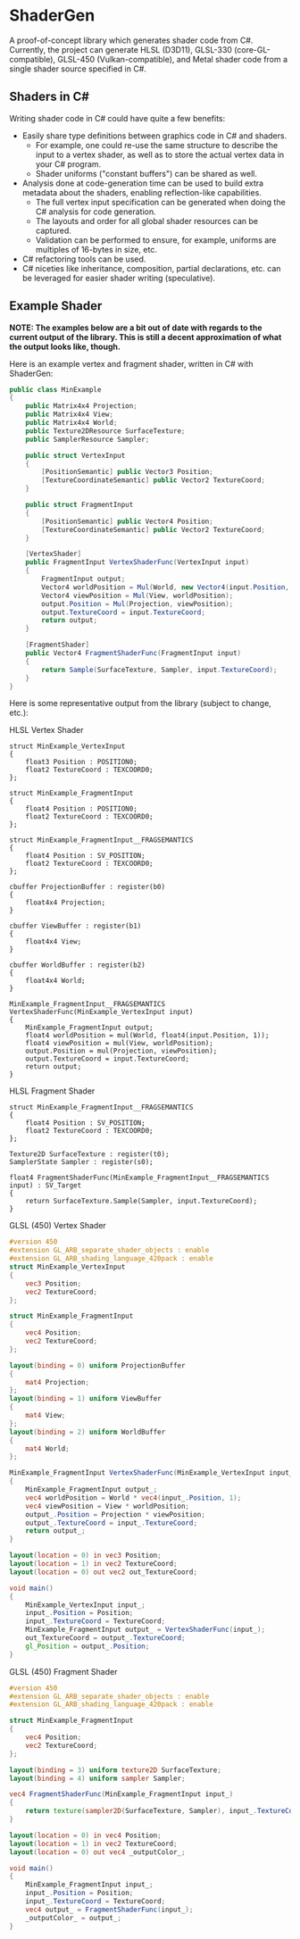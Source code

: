# ShaderGen

A proof-of-concept library which generates shader code from C#. Currently, the project can generate HLSL (D3D11), GLSL-330 (core-GL-compatible), GLSL-450 (Vulkan-compatible), and Metal shader code from a single shader source specified in C#.

## Shaders in C#

Writing shader code in C# could have quite a few benefits:

* Easily share type definitions between graphics code in C# and shaders.
  * For example, one could re-use the same structure to describe the input to a vertex shader, as well as to store the actual vertex data in your C# program.
  * Shader uniforms ("constant buffers") can be shared as well.
* Analysis done at code-generation time can be used to build extra metadata about the shaders, enabling reflection-like capabilities.
  * The full vertex input specification can be generated when doing the C# analysis for code generation.
  * The layouts and order for all global shader resources can be captured.
  * Validation can be performed to ensure, for example, uniforms are multiples of 16-bytes in size, etc.
* C# refactoring tools can be used.
* C# niceties like inheritance, composition, partial declarations, etc. can be leveraged for easier shader writing (speculative).

## Example Shader

**NOTE: The examples below are a bit out of date with regards to the current output of the library. This is still a decent approximation of what the output looks like, though.**

Here is an example vertex and fragment shader, written in C# with ShaderGen:

```C#
public class MinExample
{
    public Matrix4x4 Projection;
    public Matrix4x4 View;
    public Matrix4x4 World;
    public Texture2DResource SurfaceTexture;
    public SamplerResource Sampler;

    public struct VertexInput
    {
        [PositionSemantic] public Vector3 Position;
        [TextureCoordinateSemantic] public Vector2 TextureCoord;
    }

    public struct FragmentInput
    {
        [PositionSemantic] public Vector4 Position;
        [TextureCoordinateSemantic] public Vector2 TextureCoord;
    }

    [VertexShader]
    public FragmentInput VertexShaderFunc(VertexInput input)
    {
        FragmentInput output;
        Vector4 worldPosition = Mul(World, new Vector4(input.Position, 1));
        Vector4 viewPosition = Mul(View, worldPosition);
        output.Position = Mul(Projection, viewPosition);
        output.TextureCoord = input.TextureCoord;
        return output;
    }

    [FragmentShader]
    public Vector4 FragmentShaderFunc(FragmentInput input)
    {
        return Sample(SurfaceTexture, Sampler, input.TextureCoord);
    }
}
```

Here is some representative output from the library (subject to change, etc.):

HLSL Vertex Shader
```HLSL
struct MinExample_VertexInput
{
    float3 Position : POSITION0;
    float2 TextureCoord : TEXCOORD0;
};

struct MinExample_FragmentInput
{
    float4 Position : POSITION0;
    float2 TextureCoord : TEXCOORD0;
};

struct MinExample_FragmentInput__FRAGSEMANTICS
{
    float4 Position : SV_POSITION;
    float2 TextureCoord : TEXCOORD0;
};

cbuffer ProjectionBuffer : register(b0)
{
    float4x4 Projection;
}

cbuffer ViewBuffer : register(b1)
{
    float4x4 View;
}

cbuffer WorldBuffer : register(b2)
{
    float4x4 World;
}

MinExample_FragmentInput__FRAGSEMANTICS VertexShaderFunc(MinExample_VertexInput input)
{
    MinExample_FragmentInput output;
    float4 worldPosition = mul(World, float4(input.Position, 1));
    float4 viewPosition = mul(View, worldPosition);
    output.Position = mul(Projection, viewPosition);
    output.TextureCoord = input.TextureCoord;
    return output;
}
```

HLSL Fragment Shader
```HLSL
struct MinExample_FragmentInput__FRAGSEMANTICS
{
    float4 Position : SV_POSITION;
    float2 TextureCoord : TEXCOORD0;
};

Texture2D SurfaceTexture : register(t0);
SamplerState Sampler : register(s0);

float4 FragmentShaderFunc(MinExample_FragmentInput__FRAGSEMANTICS input) : SV_Target
{
    return SurfaceTexture.Sample(Sampler, input.TextureCoord);
}
```

GLSL (450) Vertex Shader
```GLSL
#version 450
#extension GL_ARB_separate_shader_objects : enable
#extension GL_ARB_shading_language_420pack : enable
struct MinExample_VertexInput
{
    vec3 Position;
    vec2 TextureCoord;
};

struct MinExample_FragmentInput
{
    vec4 Position;
    vec2 TextureCoord;
};

layout(binding = 0) uniform ProjectionBuffer
{
    mat4 Projection;
};
layout(binding = 1) uniform ViewBuffer
{
    mat4 View;
};
layout(binding = 2) uniform WorldBuffer
{
    mat4 World;
};

MinExample_FragmentInput VertexShaderFunc(MinExample_VertexInput input_)
{
    MinExample_FragmentInput output_;
    vec4 worldPosition = World * vec4(input_.Position, 1);
    vec4 viewPosition = View * worldPosition;
    output_.Position = Projection * viewPosition;
    output_.TextureCoord = input_.TextureCoord;
    return output_;
}

layout(location = 0) in vec3 Position;
layout(location = 1) in vec2 TextureCoord;
layout(location = 0) out vec2 out_TextureCoord;

void main()
{
    MinExample_VertexInput input_;
    input_.Position = Position;
    input_.TextureCoord = TextureCoord;
    MinExample_FragmentInput output_ = VertexShaderFunc(input_);
    out_TextureCoord = output_.TextureCoord;
    gl_Position = output_.Position;
}
```

GLSL (450) Fragment Shader
```GLSL
#version 450
#extension GL_ARB_separate_shader_objects : enable
#extension GL_ARB_shading_language_420pack : enable

struct MinExample_FragmentInput
{
    vec4 Position;
    vec2 TextureCoord;
};

layout(binding = 3) uniform texture2D SurfaceTexture;
layout(binding = 4) uniform sampler Sampler;

vec4 FragmentShaderFunc(MinExample_FragmentInput input_)
{
    return texture(sampler2D(SurfaceTexture, Sampler), input_.TextureCoord);
}

layout(location = 0) in vec4 Position;
layout(location = 1) in vec2 TextureCoord;
layout(location = 0) out vec4 _outputColor_;

void main()
{
    MinExample_FragmentInput input_;
    input_.Position = Position;
    input_.TextureCoord = TextureCoord;
    vec4 output_ = FragmentShaderFunc(input_);
    _outputColor_ = output_;
}
```
